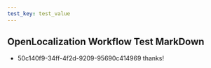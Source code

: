 ```yaml
---
test_key: test_value
---
```

## OpenLocalization Workflow Test MarkDown
* 50c140f9-34ff-4f2d-9209-95690c414969 
thanks!